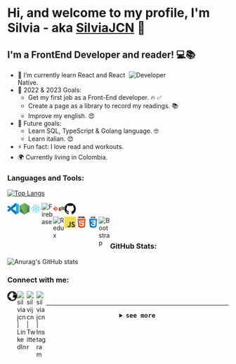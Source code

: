 # Hi, and welcome to my profile, I'm Silvia - aka [SilviaJCN](https://github.com/silviajcn) 👋

## I'm a FrontEnd Developer and  reader! 💻📚

<img width="40%" align="right" style="margin-right:5%" alt="Developer" src="https://res.cloudinary.com/silviajcn/image/upload/v1644606841/GitHub/silvi-img_trf1vi.png" />

- 🔭 I’m currently learn React and React Native.
- 🥅 2022 & 2023 Goals:
  - Get my first job as a Front-End developer. 🔥 ✅ 
  - Create a page as a library to record my readings. 📚
  - Improve my english. 😍
- 💫 Future goals:
  - Learn SQL, TypeScript & Golang language. 🤓
  - Learn italian. 😍
- ⚡ Fun fact: I love read and workouts.
- 🌍 Currently living in Colombia.

### Languages and Tools:

[![Top Langs](https://github-readme-stats.vercel.app/api/top-langs/?username=silviajcn&layout=compact)](https://github.com/silviajcn)

[<img align="left" alt="Visual Studio Code" width="26px" title="Visual Studio Code" src="https://raw.githubusercontent.com/github/explore/80688e429a7d4ef2fca1e82350fe8e3517d3494d/topics/visual-studio-code/visual-studio-code.png" />]()
[<img align="left" alt="Node.js" width="26px" title="Node.js" src="https://raw.githubusercontent.com/github/explore/80688e429a7d4ef2fca1e82350fe8e3517d3494d/topics/nodejs/nodejs.png" />]()
[<img align="left" alt="React" width="26px" title="React" src="https://raw.githubusercontent.com/github/explore/80688e429a7d4ef2fca1e82350fe8e3517d3494d/topics/react/react.png" />]()
[<img align="left" alt="Firebase" width="26px" title="Firebase" src="https://res.cloudinary.com/silviajcn/image/upload/v1643078307/GitHub/firebase_logo-1_t2dzez.png" />]()
[<img align="left" alt="Git" width="26px" title="Git" src="https://raw.githubusercontent.com/github/explore/80688e429a7d4ef2fca1e82350fe8e3517d3494d/topics/git/git.png" />]()
[<img align="left" alt="GitHub" width="26px" title="GitHub" src="https://raw.githubusercontent.com/github/explore/78df643247d429f6cc873026c0622819ad797942/topics/github/github.png" />]()
<br />

[<img align="left" alt="Redux" width="26px" title="Redux" src="https://res.cloudinary.com/silviajcn/image/upload/v1643078389/GitHub/redux_wbfrmv.png" />]()
[<img align="left" alt="JavaScript" title="JavaScript" width="26px" src="https://raw.githubusercontent.com/github/explore/80688e429a7d4ef2fca1e82350fe8e3517d3494d/topics/javascript/javascript.png" />]()
[<img align="left" alt="HTML5" width="26px" title="HTML5" src="https://raw.githubusercontent.com/github/explore/80688e429a7d4ef2fca1e82350fe8e3517d3494d/topics/html/html.png" />]()
[<img align="left" alt="CSS3" width="26px" title="CSS3" src="https://raw.githubusercontent.com/github/explore/80688e429a7d4ef2fca1e82350fe8e3517d3494d/topics/css/css.png" />]()
[<img align="left" alt="Bootstrap" width="26px" title="Bootstrap" src="https://res.cloudinary.com/silviajcn/image/upload/v1643078521/GitHub/bootstrapu_dvka2e.png" />]()

<br />
<br />

### GitHub Stats:
![Anurag's GitHub stats](https://github-readme-stats.vercel.app/api?username=silviajcn&count_private=true&hide=contribs,prs&show_icons=true)

### Connect with me:

[<img align="left" alt="silviajcn.com.ve" width="22px" src="https://raw.githubusercontent.com/iconic/open-iconic/master/svg/globe.svg" />](https://mi-portafolio-personal.vercel.app/)
[<img align="left" alt="silviajcn | LinkedIn" width="22px" src="https://cdn.jsdelivr.net/npm/simple-icons@v3/icons/linkedin.svg" />](https://www.linkedin.com/in/silvia-corrales-navarro-0489a49b/)
[<img align="left" alt="silvijcn | Twitter" width="22px" src="https://cdn.jsdelivr.net/npm/simple-icons@v3/icons/twitter.svg" />](https://twitter.com/lectoramigrante)
[<img align="left" alt="silviajcn | Instagram" width="22px" src="https://cdn.jsdelivr.net/npm/simple-icons@v3/icons/instagram.svg" />](https://www.instagram.com/silviajcn27/)

<br />

---

<details>
<summary align="center"> <b> <samp> see more </samp></b></summary>

### 📕 Literary Hobbies

<!-- BLOG-POST-LIST:START -->
- [Vomité un Conejito Blog](https://vomiteunconejito.wordpress.com/)
- [Vomité un Conejito on Twitter](https://twitter.com/vomitunconejito)
- [Silvi's Library](https://silvislibrary.wordpress.com/)
<!-- BLOG-POST-LIST:END -->
